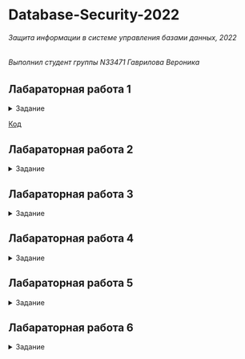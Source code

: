 # Database-Security-2022
###### Защита информации в системе управления базами данных, 2022 
###### Выполнил студент группы N33471 Гаврилова Вероника

## Лабараторная работа 1

<details>
<summary> Задание </summary> 
  
__1. Подключиться к базе данных с использованием клиента psql.__

__2. Создать базу данных в соответствии с шаблоном номер группы номер студента.__

__3. Выбрать базу данных в соответствии с шаблоном номер группы номер студента. Например, n3247_1.__

__4. Создать новую схему в своей БД с именем номер группы номер студента schema_lab1.__

__5. Создать таблицу номер группы номер студента tbl1 в схеме по умолчанию и номергруппы_номерстудента_tbl2 в созданной в пункте 3.__

__6. Создать таблицу и номергруппы_номерстудента_table_i5 в своей схеме (далее все объекты нужно создавать в своей схеме из пункта 3), в которой будут использовать атрибуты с типами integer, varchar, char, timestamp, date, bytea.__

__7. Создать таблицу номергруппы_номерстудента_table_i6, в которой будет атрибут с любым типом со значением по умолчанию и атрибут с типом интервал времени.__

__8. Создать свой составной тип с именем номергруппы_номерстудента_type для описания свойств какого-либо объекта со свойствами real, real, date, bytea.__

__9. Создать свой тип перечисления с именем номергруппы_номерстудента_enum для возможности указания градации размера большой, средний, маленький.__

__10. Создать свой домен с именем номергруппы_номерстудента_domain с проверкой, что в нем содержится только 3 цифры__

__11. Создать последовательность с именем номергруппы_номерстудента_seq с началом 1000 и шагам -1. (1000,999, 998, …)__

__12. Создать для таблицы с пункта 5 индекс с именем номергруппы_номерстудента_idx1 по атрибуту c типом integer.__

__13. Создать составной индекс для таблицы из пункта 5 с именем номергруппы_номерстудента idx2 по атрибутам integer, date.__

__14. Создать индекс по выражению для таблицы из пункта 5 с именем номергруппы_номерстудента idx3 по атрибуту integer, выражение взятие по модулю 10.__

__15. Создать частичный индекс для таблицы из пункта 5 с именем номергруппы_номерстудента_idx4 по атрибуту integer, исключая значения меньше 100 и больше 1000.__

__16. Создать таблицу как в пункте 5, но с ограничение NOT NULL на поле char с именем номергруппы_номерстудента_notnull__

__17. Создать таблицу как в пункте 5, но с ограничение UNIQUE на комбинацию полей char, integer с именем номергруппы_номерстудента_unique__

__18. Создать таблицу как в пункте 5, но с ограничение первичного ключа поля integer с именем номергруппы_номерстудента_pk__

__19. Создать таблицу как в пункте 5, но с ограничением проверкой поля varchar на наличие символа ‘a’ номергруппы_номерстудента_check__

__20. Создать представление, в котором из таблицы из пункта 5 будутпредставлены только атрибуты с типом varchar и date, имя представления. номергруппы_номерстудента_view__ 
  </details>
  
[Код](https://github.com/cyberknopa/Database-Security-2022/blob/main/Lab1.sql)


## Лабараторная работа 2

<details>
<summary> Задание </summary> 
  
__1. Наполнить таблицы базы данных при помощи операторов INSERT.Каждая таблица должна иметь не менее 5 разных записей.__
  
__2. Обновить записи в одной таблице на основании записи из другой (между таблицами должна быть связь).__
__3. Удалить несколько записей из одной таблицы на основании информации из другой таблицы.__
  
__4. Вывести часть столбцов из таблицы.__
  
__5. Вывести несколько записей из таблицы, используя условие ограничения.__
  
__6. Сделать декартово произведение двух таблиц.__
  
__7. Вывести записи из таблицы на основании условия ограничения, содержащегося в другой таблице.__
  
__8. Применить функции агрегирования к выводимым записям (sum, avg, min, max)__
  
__9. Вывести записи из таблицы, используя сортировку от большего к меньшему.__
  
__10. Вывести записи из таблицы, используя сортировку от меньшего к большему с ограничением количества выводимых строк.__
  
__11. Произвести агрегирование выводимых записей по одному из полей ( group by).__
  
__12. Выполнить запрос, когда табличное выражение представляет собой другой запрос.__
 </details>
 
 ## Лабараторная работа 3

<details>
<summary> Задание </summary> 
  
 __1. Написать процедуру, которая выполняет агрегации значений в таблице и обновляет значение в другой таблице. Таким образом, чтобы при запуске пользователем информация в таблице обновлялась и содержала агрегированные значения из другой таблицы.__

__2. Написать триггер, который будет выполнять действие из 1 пункта автоматически при вставке записи в исходную таблицу. Таким образом, чтобы агрегированная информация всегда была актуальна.__

__3. Написать триггер, который на основании даты из вставляемой записи, вставлял ее в соответствующую таблицу.__

__4. Написать триггер, который при вставке в таблицу, производил подмену вставляемого значения в соответствии с уже существующим словарем.__

__5. Написать процедуру выводящую сумму первого, последнего и значений записей в таблице, находящихся в позициях золотого сечения.__
 </details>
 
 ## Лабараторная работа 4

<details>
<summary> Задание </summary> 
  
__1.Подготовьте таблицы для выполнения перечисленных ниже задач.__
  
2. Выдайте права 3 пользователям. Пользователь User1 должен иметь полный доступ к таблице. User2 должен иметь право на вставку, select-запросы и обновление значений в таблицах. User3 должен иметь право на удаление строк из таблиц, а также возможность делегировать свои права любому пользователю.__
  
__3. Предоставьте право на удаление от пользователя User3 пользователю User4 и проверьте все выданные права.__
  
__4. Отмените все предоставленные выше права.__
  
__5. Создайте подсхему для User1 и User2 с различным набором таблиц.__
  
__6. Создайте представление как объединенный набор столбцов из разных таблиц.__
  
__7. Настройте безопасность на уровне строк, политика должна быть создана на основе текущего пользователя, и протестируйте ее.__
  
__8. Создайте триггер для регистрации вставки, обновления и удаления содержимого в определенных таблицах.__
 </details>
 
 ## Лабараторная работа 5

<details>
<summary> Задание </summary> 
  
  
 </details>
 
 ## Лабараторная работа 6
 

<details>
<summary> Задание </summary> 
  
 </details>
